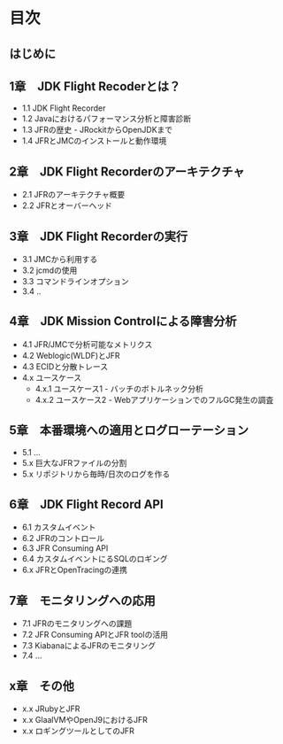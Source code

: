 # 目次

## はじめに

## 1章　JDK Flight Recoderとは？

- 1.1 JDK Flight Recorder
- 1.2 Javaにおけるパフォーマンス分析と障害診断
- 1.3 JFRの歴史 - JRockitからOpenJDKまで
- 1.4 JFRとJMCのインストールと動作環境

## 2章　JDK Flight Recorderのアーキテクチャ

- 2.1 JFRのアーキテクチャ概要
- 2.2 JFRとオーバーヘッド

## 3章　JDK Flight Recorderの実行

- 3.1 JMCから利用する
- 3.2 jcmdの使用
- 3.3 コマンドラインオプション
- 3.4 ..

## 4章　JDK Mission Controlによる障害分析

- 4.1 JFR/JMCで分析可能なメトリクス
- 4.2 Weblogic(WLDF)とJFR
- 4.3 ECIDと分散トレース
- 4.x ユースケース
    - 4.x.1 ユースケース1 - バッチのボトルネック分析
    - 4.x.2 ユースケース2 - WebアプリケーションでのフルGC発生の調査

## 5章　本番環境への適用とログローテーション

- 5.1 ...
- 5.x 巨大なJFRファイルの分割
- 5.x リポジトリから毎時/日次のログを作る

## 6章　JDK Flight Record API

- 6.1 カスタムイベント
- 6.2 JFRのコントロール
- 6.3 JFR Consuming API
- 6.4 カスタムイベントにるSQLのロギング
- 6.x JFRとOpenTracingの連携

## 7章　モニタリングへの応用

- 7.1 JFRのモニタリングへの課題
- 7.2 JFR Consuming APIとJFR toolの活用
- 7.3 KiabanaによるJFRのモニタリング
- 7.4 ...

## x章　その他

- x.x JRubyとJFR
- x.x GlaalVMやOpenJ9におけるJFR
- x.x ロギングツールとしてのJFR
